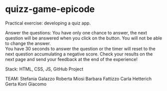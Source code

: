 # quizz-game-epicode

Practical exercise: developing a quiz app.

Answer the questions:
You have only one chance to answer, the next question will be answered when you click on the button. You will not be able to change the answer.  
You have 30 seconds to answer the question or the timer will reset to the next question accumulating a negative score. 
Check your results on the next page and send your feedback at the end of the experience!

Stack:
HTML, CSS, JS, GitHub Project 

TEAM:
Stefania Galazzo 
Roberta Miosi
Barbara Fattizzo
Carla Hetterich
Gerta Koni
Giacomo 

